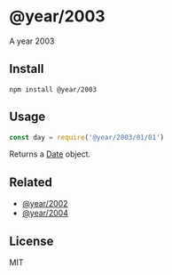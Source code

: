 # @year/2003

A year 2003

## Install

~~~
npm install @year/2003
~~~

## Usage

~~~js
const day = require('@year/2003/01/01')
~~~

Returns a [Date](https://developer.mozilla.org/en-US/docs/Web/JavaScript/Reference/Global_Objects/Date) object.

## Related

* [@year/2002](https://github.com/antonmedv/year/tree/master/packages/2002)
* [@year/2004](https://github.com/antonmedv/year/tree/master/packages/2004)

## License

MIT
